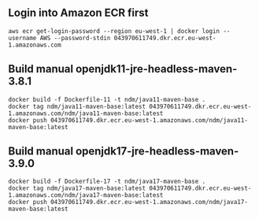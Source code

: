## Login into Amazon ECR first

    aws ecr get-login-password --region eu-west-1 | docker login --username AWS --password-stdin 043970611749.dkr.ecr.eu-west-1.amazonaws.com

## Build manual openjdk11-jre-headless-maven-3.8.1

    docker build -f Dockerfile-11 -t ndm/java11-maven-base .
    docker tag ndm/java11-maven-base:latest 043970611749.dkr.ecr.eu-west-1.amazonaws.com/ndm/java11-maven-base:latest
    docker push 043970611749.dkr.ecr.eu-west-1.amazonaws.com/ndm/java11-maven-base:latest


## Build manual openjdk17-jre-headless-maven-3.9.0

    docker build -f Dockerfile-17 -t ndm/java17-maven-base .
    docker tag ndm/java17-maven-base:latest 043970611749.dkr.ecr.eu-west-1.amazonaws.com/ndm/java17-maven-base:latest
    docker push 043970611749.dkr.ecr.eu-west-1.amazonaws.com/ndm/java17-maven-base:latest
